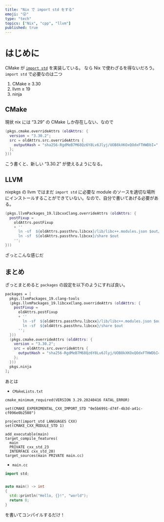 ```yaml
---
title: "Nix で import std をする"
emoji: "😜"
type: "tech"
topics: ["Nix", "cpp", "llvm"]
published: true
---
```


# はじめに

CMake が [`import std`](https://www.kitware.com/import-std-in-cmake-3-30/) を実装している。
なら Nix で使わざるを得ないだろう。
`import std` で必要なのは二つ

1. CMake ≥ 3.30
1. llvm ≥ 19
1. ninja

## CMake

現状 nix には “3.29” の CMake しか存在しない、なので

```nix
(pkgs.cmake.overrideAttrs (oldAttrs: {
  version = "3.30.2";
  src = oldAttrs.src.overrideAttrs {
    outputHash = "sha256-RgdMeB7M68Qz6Y8Lv6Jlyj/UOB8kXKOxQOdxFTHWDbI=";
  };
}))
```

こう書くと、新しい “3.30.2” が使えるようになる。

## LLVM

nixpkgs の llvm ではまだ `import std` に必要な module のソースを適切な場所にインストールすることができていない。なので、自分で書いてあげる必要がある。

```nix
(pkgs.llvmPackages_19.libcxxClang.overrideAttrs (oldAttrs: {
  postFixup =
    oldAttrs.postFixup
    + ''
      ln -sf  ${oldAttrs.passthru.libcxx}/lib/libc++.modules.json $out/resource-root/libc++.modules.json
      ln -sf  ${oldAttrs.passthru.libcxx}/share $out
    '';
}))
```

ざっとこんな感じだ

## まとめ

ざっとまとめると `packages` の設定を以下のようにすれば良い。

```nix
packages = [
  pkgs.llvmPackages_19.clang-tools
  (pkgs.llvmPackages_19.libcxxClang.overrideAttrs (oldAttrs: {
    postFixup =
      oldAttrs.postFixup
      + ''
        ln -sf  ${oldAttrs.passthru.libcxx}/lib/libc++.modules.json $out/resource-root/libc++.modules.json
        ln -sf  ${oldAttrs.passthru.libcxx}/share $out
      '';
  }))
  (pkgs.cmake.overrideAttrs (oldAttrs: {
    version = "3.30.2";
    src = oldAttrs.src.overrideAttrs {
      outputHash = "sha256-RgdMeB7M68Qz6Y8Lv6Jlyj/UOB8kXKOxQOdxFTHWDbI=";
    };
  }))
  pkgs.ninja
];
```

あとは

* `CMakeLists.txt`

```plain text
cmake_minimum_required(VERSION 3.29.20240416 FATAL_ERROR)

set(CMAKE_EXPERIMENTAL_CXX_IMPORT_STD "0e5b6991-d74f-4b3d-a41c-cf096e0b2508")

project(import_std LANGUAGES CXX)
set(CMAKE_CXX_MODULE_STD 1)

add_executable(main)
target_compile_features(
  main
  PRIVATE cxx_std_23
  INTERFACE cxx_std_20)
target_sources(main PRIVATE main.cc)
```

* `main.cc`

```cpp
import std;


auto main() -> int
{
  std::println("Hello, {}!", "world");
  return 0;
}
```

を書いてコンパイルするだけ！